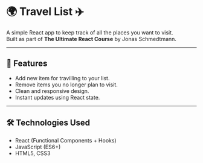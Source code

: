 # 🌍 Travel List ✈️

A simple React app to keep track of all the places you want to visit.  
Built as part of **The Ultimate React Course** by Jonas Schmedtmann.

---

## 🚀 Features
- Add new item for travilling to your list.
- Remove items you no longer plan to visit.
- Clean and responsive design.
- Instant updates using React state.

---

## 🛠️ Technologies Used
- React (Functional Components + Hooks)
- JavaScript (ES6+)
- HTML5, CSS3

